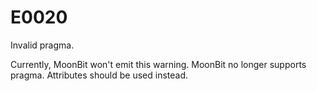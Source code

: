 # E0020

Invalid pragma.

Currently, MoonBit won't emit this warning. MoonBit no longer supports pragma. Attributes should be used instead.